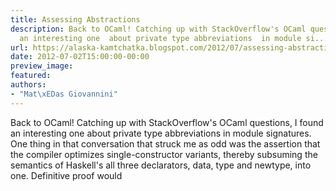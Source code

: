 ```yaml
---
title: Assessing Abstractions
description: Back to OCaml! Catching up with StackOverflow's OCaml questions , I found
  an interesting one  about private type abbreviations  in module si...
url: https://alaska-kamtchatka.blogspot.com/2012/07/assessing-abstractions.html
date: 2012-07-02T15:00:00-00:00
preview_image:
featured:
authors:
- "Mat\xEDas Giovannini"
---
```


Back to OCaml! Catching up with StackOverflow's OCaml questions, I found an interesting one about private type abbreviations in module signatures. One thing in that conversation that struck me as odd was the assertion that the compiler optimizes single-constructor variants, thereby subsuming the semantics of Haskell's all three declarators, data, type and newtype, into one. Definitive proof would
